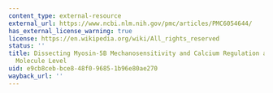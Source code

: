 ```yaml
---
content_type: external-resource
external_url: https://www.ncbi.nlm.nih.gov/pmc/articles/PMC6054644/
has_external_license_warning: true
license: https://en.wikipedia.org/wiki/All_rights_reserved
status: ''
title: Dissecting Myosin-5B Mechanosensitivity and Calcium Regulation at the Single
  Molecule Level
uid: e9cb8ceb-bce8-48f0-9685-1b96e80ae270
wayback_url: ''
---
```

